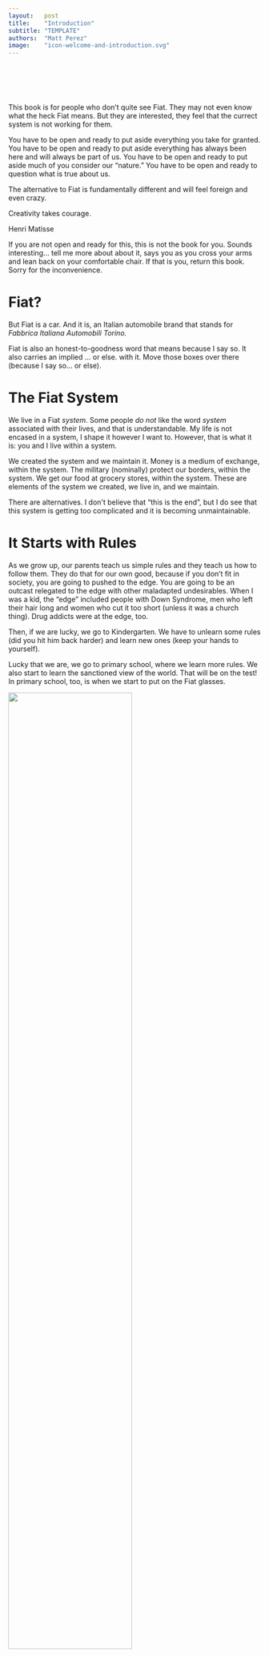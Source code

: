 ```yaml
---
layout:   post
title:    "Introduction"
subtitle: "TEMPLATE"
authors:  "Matt Perez"
image:    "icon-welcome-and-introduction.svg"
---
```


<div style="display:none;">
 <p>This book is for people who don&rsquo;t quite see <span class='_paradigm'>Fiat</span>. They want to, but they don&rsquo;t yet see it.</p>
</div>

<h1>&nbsp;</h1>
 <p>This book is for people who don&rsquo;t quite see <span class='_paradigm'>Fiat</span>. They may not even know what the heck Fiat means. But they are interested, they feel that the currect system is not working for them.</p>
 <p>You have to be open and ready to put aside everything you take for granted. You have to be open and ready to put aside everything has always been here and will always be part of us. You have to be open and ready to put aside much of you consider our &ldquo;nature.&rdquo; You have to be open and ready to question what is true about us.</p>
 <p>The alternative to Fiat is fundamentally different and will feel foreign and even crazy.</p>
 <div class="_citation">
  <p>Creativity takes courage.</p>
  <p id='_signature'>Henri Matisse</p>
 </div>
 <p>If you are not open and ready for this, this is not the book for you. <span class='_quotespan'>Sounds interesting&hellip; tell me more about about it,</span> says you as you cross your arms and lean back on your comfortable chair. If that is you, return this book. Sorry for the inconvenience.</p>

<h1>Fiat?</h1>
 <p><span class='_quotespan'>But <span class='_paradigm'>Fiat</span> is a car</span>. And it is, an Italian automobile brand that stands for <em>Fabbrica Italiana Automobili Torino.</em></p>
 <p><span class='_paradigm'>Fiat</span> is also an honest-to-goodness word that means <span class='_quotespan'>because I say so.</span> It also carries an implied <span class='_quotespan'>&hellip; or else.</span> with it. <span class='_quotespan'>Move those boxes over there (because I say so&hellip; or else).</span></p>

<h1>The Fiat System</h1>
 <p>We live in a <span class='_paradigm'>Fiat</span> <em>system</em>. Some people <em>do not</em> like the word <em>system</em> associated with their lives, and that is understandable. <span class='_quotespan'>My life is not encased in a system, I shape it however I want to.</span> However, that is what it is: you and I live within a system.</p>
 <p>We created the system and we maintain it. Money is a medium of exchange, within the system. The military (nominally) protect our borders, within the system. We get our food at grocery stores, within the system. These are elements of the system we created, we live in, and we maintain.</p>
 <p>There are alternatives. I don't believe that &ldquo;this is the end&rdquo;, but I do see that this system is getting too complicated and it is becoming unmaintainable.</p>

<h1>It Starts with Rules</h1>
 <p>As we grow up, our parents teach us simple rules and they teach us how to follow them. They do that for our own good, because if you don&rsquo;t fit in society, you are going to pushed to the edge. You are going to be an outcast relegated to the edge with other maladapted undesirables. When I was a kid, the &ldquo;edge&rdquo; included people with Down Syndrome, men who left their hair long and women who cut it too short (unless it was a church thing). Drug addicts were at the edge, too.</p>
 <p>Then, if we are lucky, we go to Kindergarten. We have to unlearn some rules (<span class='_quotespan'>did you hit him back harder</span>) and learn new ones (<span class='_quotespan'>keep your hands to yourself</span>).</p>
 <p>Lucky that we are, we go to primary school, where we learn more rules. We also start to learn the sanctioned view of the world. <span class='_quotespan'>That will be on the test!</span> In primary school, too, is when we start to put on the <span class='_paradigm'>Fiat</span> glasses.</p>
  <div class="_center">
   <img
    src="/assets/img/pic-leo-rayman-grow-and-avoid-green-washing.svg"
    width="70%"
    alt="">
  </div>
 <p>If we happen to be live in an &ldquo;advanced&rdquo; country, we go to secondary school. By then the glasses are on all the time, we are simple fiddling with them and learning to make them more comfortable. No matter, we make sure that the <span class='_paradigm'>Fiat</span> lenses are never, ever off. BecauseWe want to stay off the edge.</p>
 <p>Finally, we go to work, with our <span class='_paradigm'>Fiat</span> glasses firmly on. We ask what the rules are and how to be a good worker.  We are hppy to be a resource and happier that we are getting a steady wage (until we are not). We learn to be kind and condescending to the ones whose glasses are skewed and not fitting correctly. We do our best for these people, but they just don&rsquo;t want to learn the rules.</p>
 
<h1>The Fiat System Is&hellip;</h1>
 <p>That is what <span class='_paradigm'>Fiat</span> <strong>system</strong> is,
  <ul>
   <li>Learning the rules,</li>
   <li>Following the rules,</li>
   <li>Enforcing the rules.</li>
  </ul>
 <p>Think of what happens <em>when you get caught</em> not following the rules.<a href="#en01"><sup id="bm01">&hairsp;&nabla;&hairsp;</sup></a> Think of how many decision you have made, now think if you did it without considering in the back of your head what your boss would think of it. <span class='_quotespan'>Bob would want it this way</span>. Think of how many times you have said, <span class='_quotespan'>I am pretty sure that Bob is not going tot like it!</span> You can&rsquo;t make a decision without considering Bob. <span class='_quotespan'>How else would the system work? Things would not work without Bob.</span> That&rsquo;s what constantly happens in a <span class='_paradigm'>Fiat</span> system. You do what you do <em>because of Bob</em>.</p>
 </p>

<h1>The Book</h1>
 <p>The rest of the book takes it one <span class='_paradigm'>Fiat</span> theme are a time. It then compares how it works in a <span class='_paradigm'>Fiat</span> system and how it would work in a non-<span class='_paradigm'>Fiat</span> system. Because I am describing a system, you may find the book repetitive.</p>
 <p>Even if you already see <span class='_paradigm'>Fiat</span> and its consequences, it might be worth skimming through the book not to be surprised when you tried to explain it to somebody else and the questions come (and keep coming).</p>

<h1>Rules, Laws, and Force</h1>
 <p>Rules, followed by convention, eventually turn into <span class='_paradigm'>Fiat</span> laws which <em>you are <em>forced</em> to follow,</em></p>
  <ul>
   <li>If you don&rsquo;t, you  get a ticket. A very minor form of force. You have to give up money (<em>i.e.</em>, coined force) to be spared the pain that would follow if you don&rsquo;t.</li>
   <li>If you feel that is an injustice, you let it go to court (<em>i.e.</em>, another type of force).</li>
   <li>If they rule in your behalf, you celebrate; if they don&rsquo;t, you are angry and you have to pay the ticket. Still minor force.</li>
   <li>On the other hand, if you happen to be from the edge, it may get ugly and you may end up in prison. No longer a minor force.</li>
   <li>In prison you end in a fight and you are maimed or killed or vice versa. Either way, it is definitely a <em>force majeure</em>.</li>
  </ul>
 <p>Force is ever present in out <span class='_paradigm'>Fiat</span> system. It goes from a frown to the electric chair. Withholding a prize because you did not said or did what was expected of you is a form of force.</p>
 <p>Motivation is another form of force. <span class='_quotespan'>Do this and you'll get the reward.</span> Realize that that is coming from somebody else. You are &ldquo;motivated&rdquo; to do what somebody else wants. You may want to do something else but you have to do what is specified by someone else to get the reward. That is force.</p>
 <p>---</p>
 <p>In an alternative to the <span class='_paradigm'>Fiat</span> system there is no you-have-do-it-or-else force. The myth is that without <span class='_paradigm'>Fiat</span> force we would never do anything of significance, we would never do anything bigger than ourselves. And so goes the myth.<p>
 <p>First came prisoners of minor wars. They were made to carry whatever the winners didn&rsquo;t want to carry. At the end they either joined the winners (they were related) or they went back to their village. Then came slavery, we caught you and you are ours because we have the force. Finally, came work where if you want money, you have to do what I say to do. Not very scientific, but generally the direction it followed from forced labor by sheer force to force labor by coin. Force throughout.</p>
 <p>And we made a system out of it to the point that &ldquo;being a good worker&rdquo; is a sign of pride today. There is nothing strange about it. It is normal. The alternative is chaos, to be avoided at all costs. Anybody talking alternatives (us) must be crazy.</p>
 <p>Religion is part of the support system as well, but before we talk about that, we have to talk about divide-and-conquer.</p>

<h1>Countries and Other Divisions</h1>
 <p>Countries are <span class='_paradigm'>Fiat</span> creations, straight out of chiefdoms and later kingdons. Countries were mostly nations and when they weren&rsquo;t they were made so by force.</p>
 <p>For example, before Fernando and Isabel sent their minions to the Americas, they cleansed most of their portion of the Iberian peninsula. Basques, Astures, Galicians, Catalonians, al-Andalucians, and others were forced to act as Catholics and speak Castillian (or else). So, by the time they got to the Americas, Fernando de Aragon and Isabel de Castilla had developed a methodology to cleanse whatever other cultures they encountered.</p>
 <p>At some point women were made second to men and were made subservient to them. Men were the kings of their castle and women became a pillar of that institution. It all went inside bundled by a strong ideology. It worked marvelously for men. As Christianity spread, women and non-Europeans got pushed to be subservient to European men all over the world.</p>
 <p>Eve was the bad apple and she had better work for salvation. Women covered their hair and wore burkas as a matter of duty. We are still struggling with that attitude today, thousands of years later.</p>
 <p>With men lording over the fully supportive half of the population, strongmen could lord over men. They could appeal to the ideologies/religions stories and the making up of convenient history. They certainly supported the making of kingdoms and empires. <span class='_quotespan'>We could be in paradise, but the woman gave the man the apple of knowledge and poisoned him.</span> The Jewish tradition, Christianity, and Islam have an eternal boss named God, at the top. You would dare to even think of equitable, you can only submit to God. In Christianity, the Pope is the only one that could understand what God wished. They won, I claim, because they had the better story, compared to Judaism and Islam.</p>
 <p>---</p>
 <p>In an alternative to the <span class='_paradigm'>Fiat</span> system, there is no imposed hierarchy. If you believe in a god, so be it, but the story of the omnipotent boss at the top doesn&rsquo;t work anymore for the rest of it; in fact, an omnipotent being at the to works against our survival as a species.</p>
 <p>In my decentralized and fully transparent community I trust. What is going to keep my community growing is what&rsquo;s good for them which is what is good for me.</p>
 <ul>
  <li>To become a community, it must provide me with Meaning; this is a community that I want to Belong to.</li>
  <li>To work for every member of the community, it must be fully decentralized and transparent.</li>
 </ul>
 <p>This is the community&rsquo;s Foundation. But that&rsquo;s not enough,</p>
 <ul>
  <li>To hold us together a community must define the <em>what for</em>, the Impact, that it wants to have on the world.</li>
  <li>It must be explicit about the <em>why</em>, its Purpose, that made it come together as a community.</li>
  <li>The community can then define the <em>what, when, and how,</em> the Mission, of the work it needs to do.</li>
 </ul>
 <p>This is its Explicit Alignment. It is explicit in that it lays it all out for every member of the community to know; there are no dark corner where need-to-know data is kept. Is it Alignment in the sense that it gives a community of people something in common.</p>
  <ul>
   <li>If the <em>what for</em>, the Impact, is not your thing, then you don't join the community. In theory it could be changed, but in practice it would make it a different community. It would be like transforming a hardware company into a software company. Sun Microsystems failed at it because it is very, very difficult.</li>
   <li>If the <em>why</em>, the Purpose, doesn&rsquo;t work for you it is somewhat easier to change. Not a walk in the park, but easier to change. And if that doesn&rsquo;t work, you don&rsquo;t join the community.</li>
   <li>The <em>what, when, and how</em>, the Mission, changes all the time. People may be pursuing different Missions in parallel and you may join one of them. Or you may create you own with the support of the community.</li>
  </ul>

<h1>Capital and Contributions</h1>
 <p></p>

<h1>Notes</h1>
 <ul>
  <li>Military and Force</li>
  <li>Pain and Wellbeing</li>
  <li>competition</li>
  <li>force-and-pain</li>
  <li>ownership</li>
  <li>owning-the-commons</li>
  <li>rads</li>
  <li>rtools</li>
  <li>transcendence</li>
  <li>wellbeing</li>
 </ul>
 <ul>
  <li>banners</li>
  <li>disentangling</li>
  <li>epiphanies</li>
  <li>how-to</li>
  <li>making-fiat-bearable</li>
  <li>miscellaneous</li>
  <li>missing chapters</li>
  <li>radical-foundation</li>
  <li>radical-investments</li>
  <li>radical-is-business-friendly</li>
  <li>radical-model</li>
  <li>rcompanies</li>
  <li>reviews</li>
  <li>rfiction</li>
  <li>rhatchery.live</li>
  <li>rmedia</li>
  <li>rprojects</li>
  <li>rstartups</li>
 </ul>

<h1 class="_section">ENDNOTES</h1>
 <ul>
  <li id="en01">
   <p class="_list-item">
    If you don&rsquo;t get caught, no problem.
    <a class="_uparrow" href="#bm01"><img src="/assets/img/arrow-up-icon.png"></a>
   </p>
  </li>
 </ul>

{% include related.html %}